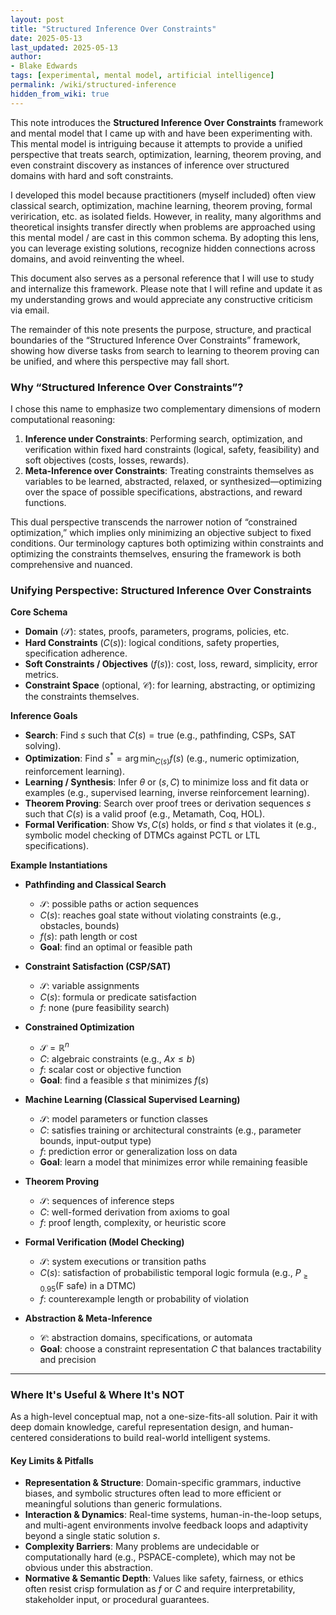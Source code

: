 ```yaml
---
layout: post
title: "Structured Inference Over Constraints"
date: 2025-05-13
last_updated: 2025-05-13
author:
- Blake Edwards
tags: [experimental, mental model, artificial intelligence]
permalink: /wiki/structured-inference
hidden_from_wiki: true
---
```


This note introduces the **Structured Inference Over Constraints** framework and mental model that I came up with and have been experimenting with. This mental model is intriguing because it attempts to provide a unified perspective that treats search, optimization, learning, theorem proving, and even constraint discovery as instances of inference over structured domains with hard and soft constraints.

I developed this model because practitioners (myself included) often view classical search, optimization, machine learning, theorem proving, formal verirication, etc. as isolated fields. However, in reality, many  algorithms and theoretical insights transfer directly when problems are approached using this mental model / are cast in this common schema. By adopting this lens, you can leverage existing solutions, recognize hidden connections across domains, and avoid reinventing the wheel.

This document also serves as a personal reference that I will use to study and internalize this framework. Please note that I will refine and update it as my understanding grows and would appreciate any constructive criticism via email.

The remainder of this note presents the purpose, structure, and practical boundaries of the “Structured Inference Over Constraints” framework, showing how diverse tasks from search to learning to theorem proving can be unified, and where this perspective may fall short.

### Why “Structured Inference Over Constraints”?

I chose this name to emphasize two complementary dimensions of modern computational reasoning:

1. **Inference under Constraints**: Performing search, optimization, and verification within fixed hard constraints (logical, safety, feasibility) and soft objectives (costs, losses, rewards).
2. **Meta-Inference over Constraints**: Treating constraints themselves as variables to be learned, abstracted, relaxed, or synthesized—optimizing over the space of possible specifications, abstractions, and reward functions.

This dual perspective transcends the narrower notion of “constrained optimization,” which implies only minimizing an objective subject to fixed conditions. Our terminology captures both optimizing within constraints and optimizing the constraints themselves, ensuring the framework is both comprehensive and nuanced.

### Unifying Perspective: Structured Inference Over Constraints

**Core Schema**
- **Domain** ($\mathcal{S}$): states, proofs, parameters, programs, policies, etc.
- **Hard Constraints** ($C(s)$): logical conditions, safety properties, specification adherence.
- **Soft Constraints / Objectives** ($f(s)$): cost, loss, reward, simplicity, error metrics.
- **Constraint Space** (optional, $\mathcal{C}$): for learning, abstracting, or optimizing the constraints themselves.

**Inference Goals**
- **Search**: Find $s$ such that $C(s) = \text{true}$ (e.g., pathfinding, CSPs, SAT solving).
- **Optimization**: Find $s^* = \arg\min_{C(s)} f(s)$ (e.g., numeric optimization, reinforcement learning).
- **Learning / Synthesis**: Infer $\theta$ or $(s, C)$ to minimize loss and fit data or examples (e.g., supervised learning, inverse reinforcement learning).
- **Theorem Proving**: Search over proof trees or derivation sequences $s$ such that $C(s)$ is a valid proof (e.g., Metamath, Coq, HOL).
- **Formal Verification**: Show $\forall s, C(s)$ holds, or find $s$ that violates it (e.g., symbolic model checking of DTMCs against PCTL or LTL specifications).

**Example Instantiations**
- **Pathfinding and Classical Search**
  - $\mathcal{S}$: possible paths or action sequences
  - $C(s)$: reaches goal state without violating constraints (e.g., obstacles, bounds)
  - $f(s)$: path length or cost
  - **Goal**: find an optimal or feasible path

- **Constraint Satisfaction (CSP/SAT)**
  - $\mathcal{S}$: variable assignments
  - $C(s)$: formula or predicate satisfaction
  - $f$: none (pure feasibility search)

- **Constrained Optimization**
  - $\mathcal{S} = \mathbb{R}^n$
  - $C$: algebraic constraints (e.g., $Ax \leq b$)
  - $f$: scalar cost or objective function
  - **Goal**: find a feasible $s$ that minimizes $f(s)$

- **Machine Learning (Classical Supervised Learning)**
  - $\mathcal{S}$: model parameters or function classes
  - $C$: satisfies training or architectural constraints (e.g., parameter bounds, input-output type)
  - $f$: prediction error or generalization loss on data
  - **Goal**: learn a model that minimizes error while remaining feasible

- **Theorem Proving**
  - $\mathcal{S}$: sequences of inference steps
  - $C$: well-formed derivation from axioms to goal
  - $f$: proof length, complexity, or heuristic score

- **Formal Verification (Model Checking)**
  - $\mathcal{S}$: system executions or transition paths
  - $C(s)$: satisfaction of probabilistic temporal logic formula (e.g., $P_{\geq 0.95}(\text{F } \text{safe})$ in a DTMC)
  - $f$: counterexample length or probability of violation

- **Abstraction & Meta-Inference**
  - $\mathcal{C}$: abstraction domains, specifications, or automata
  - **Goal**: choose a constraint representation $C$ that balances tractability and precision

---

### Where It's Useful & Where It's NOT

As a high-level conceptual map, not a one-size-fits-all solution. Pair it with deep domain knowledge, careful representation design, and human-centered considerations to build real-world intelligent systems.

#### Key Limits & Pitfalls

- **Representation & Structure**: Domain-specific grammars, inductive biases, and symbolic structures often lead to more efficient or meaningful solutions than generic formulations.
- **Interaction & Dynamics**: Real-time systems, human-in-the-loop setups, and multi-agent environments involve feedback loops and adaptivity beyond a single static solution $s$.
- **Complexity Barriers**: Many problems are undecidable or computationally hard (e.g., PSPACE-complete), which may not be obvious under this abstraction.
- **Normative & Semantic Depth**: Values like safety, fairness, or ethics often resist crisp formulation as $f$ or $C$ and require interpretability, stakeholder input, or procedural guarantees.

